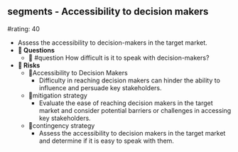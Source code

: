 ## segments - Accessibility to decision makers
#rating: 40
- Assess the accessibility to decision-makers in the target market.
- **💭 Questions**
  - 💭 #question How difficult is it to speak with decision-makers?
- **🚨 Risks**
  - 🚨Accessibility to Decision Makers
    - Difficulty in reaching decision makers can hinder the ability to influence and persuade key stakeholders.
  - 🚨mitigation strategy
    - Evaluate the ease of reaching decision makers in the target market and consider potential barriers or challenges in accessing key stakeholders.
  - 🚨contingency strategy
    - Assess the accessibility to decision makers in the target market and determine if it is easy to speak with them.



